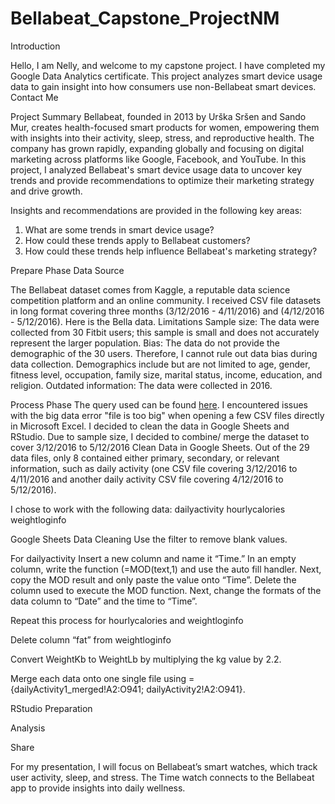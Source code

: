 # Bellabeat_Capstone_ProjectNM
Introduction

Hello, I am Nelly, and welcome to my capstone project. I have completed my Google Data Analytics certificate. This project analyzes smart device usage data to gain insight into how consumers use non-Bellabeat smart devices. Contact Me


Project Summary 
Bellabeat, founded in 2013 by Urška Sršen and Sando Mur, creates health-focused smart products for women, empowering them with insights into their activity, sleep, stress, and reproductive health. The company has grown rapidly, expanding globally and focusing on digital marketing across platforms like Google, Facebook, and YouTube.
In this project, I analyzed Bellabeat's smart device usage data to uncover key trends and provide recommendations to optimize their marketing strategy and drive growth.

Insights and recommendations are provided in the following key areas:

1. What are some trends in smart device usage?
2. How could these trends apply to Bellabeat customers? 
3. How could these trends help influence Bellabeat's marketing strategy? 

Prepare Phase
Data Source


The Bellabeat dataset comes from Kaggle, a reputable data science competition platform and an online community. I received CSV file datasets in long format covering three months (3/12/2016 - 4/11/2016)  and (4/12/2016 -  5/12/2016). Here is the Bella data.
Limitations
Sample size: The data were collected from 30 Fitbit users; this sample is small and does not accurately represent the larger population.
Bias: The data do not provide the demographic of the 30 users. Therefore, I cannot rule out data bias during data collection. 
Demographics include but are not limited to age, gender, fitness level, occupation, family size, marital status, income, education, and religion.
Outdated information: The data were collected in 2016.


Process Phase The query used can be found [here](https://drive.google.com/file/d/1uw3-nUHULeLXIV16lpwADqjCsUw75bJ6/view?usp=sharing).
I encountered issues with the big data error "file is too big" when opening a few CSV files directly in Microsoft Excel. I decided to clean the data in Google Sheets and RStudio. Due to sample size, I decided to combine/ merge the dataset to cover 3/12/2016 to 5/12/2016  Clean Data in Google Sheets.
 Out of the 29 data files, only 8 contained either primary, secondary, or relevant information, such as daily activity (one CSV file covering 3/12/2016 to 4/11/2016 and another daily activity CSV file covering 4/12/2016 to 5/12/2016).


I chose to work with the following data:
dailyactivity
hourlycalories
weightloginfo

Google Sheets
Data Cleaning 
Use the filter to remove blank values.

For dailyactivity
Insert a new column and name it “Time.” In an empty column, write the function (=MOD(text,1) and use the auto fill handler. Next, copy the MOD result and only paste the value onto “Time”. Delete the column used to execute the MOD function. Next, change the formats of the data column to “Date” and the time to “Time”.

Repeat this process for hourlycalories and weightloginfo

Delete column “fat” from weightloginfo

Convert WeightKb to WeightLb by multiplying the kg value by 2.2.

Merge each data onto one single file using ={dailyActivity1_merged!A2:O941; dailyActivity2!A2:O941}.






RStudio
Preparation












Analysis






Share 



















For my presentation, I will focus on Bellabeat’s smart watches, which track user activity, sleep, and stress. The Time watch connects to the Bellabeat app to provide insights into daily wellness.
